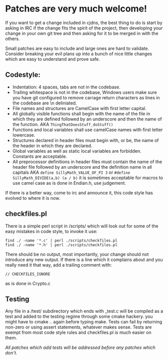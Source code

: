 Patches are very much welcome!
==============================

If you want to get a change included in cjdns, the best thing to do is start by asking in IRC
if the change fits the spirit of the project, then developing your change in your own git tree
and then asking for it to be merged in with the others.

Small patches are easy to include and large ones are hard to validate. Consider breaking your evil
plans up into a bunch of nice little changes which are easy to understand and prove safe.


Codestyle:
----------

* Indentation: 4 spaces, tabs are not in the codebase.
* Trailing whitespace is not in the codebase, Windows users make sure you have git configured to
remove carrage return characters as lines in the codebase are \n deliniated.
* File names and structures are CamelCase with first letter capital.
* All globally visible functions shall begin with the name of the file in which they are defined
followed by an underscore and then the name of the function. AKA `ThingThatDoesStuff_doStuff()`
* Functions and local variables shall use camelCase names with first letter lowercase.
* Structures declared in header files must begin with, or be, the name of the header in which they
are declared.
* Global variables as well as static local variables are forbidden. Constants are acceptable.
* All preprocessor definitions in header files must contain the name of the header file followed
by an underscore and the definition name in all capitals AKA `define SillyMath_VALUE_OF_PI 3` 
or `#define SillyMath_DIVIDE(a,b) (a / b)` it is sometimes acceptable for macros to use camel case
as is done in Endian.h, use judgement.


If there is a better way, come to irc and announce it,
this code style has evolved to where it is now.


checkfiles.pl
-------------

There is a simple perl script in /scripts/ which will look out for some of the easy mistakes
in code style, to invoke it use:

    find ./ -name '*.c' | perl ./scripts/checkfiles.pl
    find ./ -name '*.h' | perl ./scripts/checkfiles.pl

There should be no output, most importantly, your change should not introduce any new output.
If there is a line which it complains about and you really need it that way, add a trailing
comment with:

    // CHECKFILES_IGNORE

as is done in Crypto.c


Testing
-------

Any file in a /test/ subdirectory which ends with _test.c will be compiled as a test and added
to the testing regime through some cmake hackery. you might have to cmake .. again before typing
make. Tests can fail by returning non-zero or using assert statements, whatever makes sense.
Tests are exempt from most code style rules and checkfiles.pl is much easier on them.

*All patches which add tests will be addressed before any patches which don't.*
